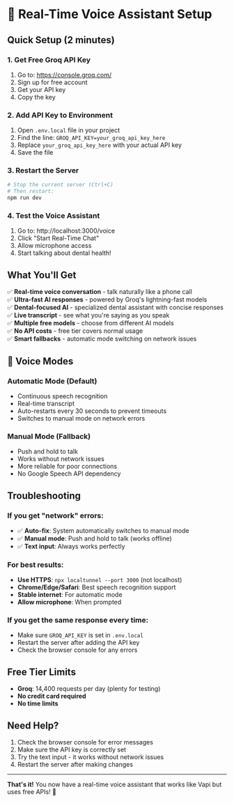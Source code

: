 # 🎤 Real-Time Voice Assistant Setup

## Quick Setup (2 minutes)

### 1. Get Free Groq API Key
1. Go to: https://console.groq.com/
2. Sign up for free account
3. Get your API key
4. Copy the key

### 2. Add API Key to Environment
1. Open `.env.local` file in your project
2. Find the line: `GROQ_API_KEY=your_groq_api_key_here`
3. Replace `your_groq_api_key_here` with your actual API key
4. Save the file

### 3. Restart the Server
```bash
# Stop the current server (Ctrl+C)
# Then restart:
npm run dev
```

### 4. Test the Voice Assistant
1. Go to: http://localhost:3000/voice
2. Click "Start Real-Time Chat"
3. Allow microphone access
4. Start talking about dental health!

## What You'll Get

✅ **Real-time voice conversation** - talk naturally like a phone call  
✅ **Ultra-fast AI responses** - powered by Groq's lightning-fast models  
✅ **Dental-focused AI** - specialized dental assistant with concise responses  
✅ **Live transcript** - see what you're saying as you speak  
✅ **Multiple free models** - choose from different AI models  
✅ **No API costs** - free tier covers normal usage  
✅ **Smart fallbacks** - automatic mode switching on network issues

## 🎤 Voice Modes

### **Automatic Mode (Default)**
- Continuous speech recognition
- Real-time transcript
- Auto-restarts every 30 seconds to prevent timeouts
- Switches to manual mode on network errors

### **Manual Mode (Fallback)**
- Push and hold to talk
- Works without network issues
- More reliable for poor connections
- No Google Speech API dependency

## Troubleshooting

### If you get "network" errors:
- ✅ **Auto-fix**: System automatically switches to manual mode
- ✅ **Manual mode**: Push and hold to talk (works offline)
- ✅ **Text input**: Always works perfectly

### For best results:
- **Use HTTPS**: `npx localtunnel --port 3000` (not localhost)
- **Chrome/Edge/Safari**: Best speech recognition support
- **Stable internet**: For automatic mode
- **Allow microphone**: When prompted

### If you get the same response every time:
- Make sure `GROQ_API_KEY` is set in `.env.local`
- Restart the server after adding the API key
- Check the browser console for any errors

## Free Tier Limits

- **Groq**: 14,400 requests per day (plenty for testing)
- **No credit card required**
- **No time limits**

## Need Help?

1. Check the browser console for error messages
2. Make sure the API key is correctly set
3. Try the text input - it works without network issues
4. Restart the server after making changes

---

**That's it!** You now have a real-time voice assistant that works like Vapi but uses free APIs! 🎉
